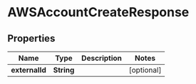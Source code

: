 

# AWSAccountCreateResponse

## Properties

Name | Type | Description | Notes
------------ | ------------- | ------------- | -------------
**externalId** | **String** |  |  [optional]



